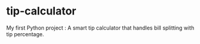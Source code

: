 # tip-calculator
My first Python project : A smart tip calculator that handles bill splitting with tip percentage.
